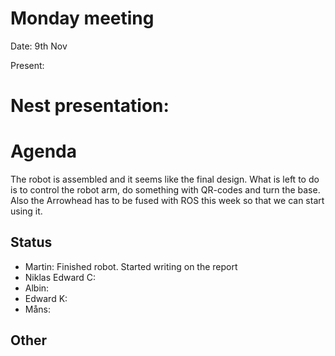 # Monday meeting
Date: 9th Nov

Present: 

# Nest presentation: 

# Agenda
The robot is assembled and it seems like the final design. What is left to do is
to control the robot arm, do something with QR-codes and turn the base. Also the
Arrowhead has to be fused with ROS this week so that we can start using it. 

## Status
- Martin: Finished robot. Started writing on the report
- Niklas Edward C: 
- Albin: 
- Edward K: 
- Måns: 

## Other 




